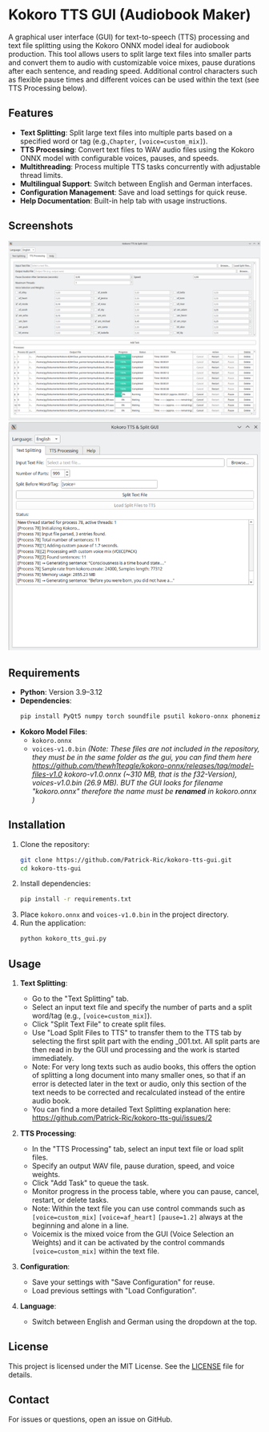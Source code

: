 # Kokoro TTS GUI (Audiobook Maker)

A graphical user interface (GUI) for text-to-speech (TTS) processing and text file splitting using the Kokoro ONNX model ideal for audiobook production. This tool allows users to split large text files into smaller parts and convert them to audio with customizable voice mixes, pause durations after each sentence, and reading speed.
Additional control characters such as flexible pause times and different voices can be used within the text (see TTS Processing below).

## Features
- **Text Splitting**: Split large text files into multiple parts based on a specified word or tag (e.g.,`Chapter`, `[voice=custom_mix]`).
- **TTS Processing**: Convert text files to WAV audio files using the Kokoro ONNX model with configurable voices, pauses, and speeds.
- **Multithreading**: Process multiple TTS tasks concurrently with adjustable thread limits.
- **Multilingual Support**: Switch between English and German interfaces.
- **Configuration Management**: Save and load settings for quick reuse.
- **Help Documentation**: Built-in help tab with usage instructions.

## Screenshots
![TTS Processing Tab](screenshots/TTS_GUI2.png)
![Text Splitting Tab](screenshots/TTS_GUI1.png)
## Requirements
- **Python**: Version 3.9–3.12
- **Dependencies**:
  ```bash
  pip install PyQt5 numpy torch soundfile psutil kokoro-onnx phonemizer-fork
  ```
- **Kokoro Model Files**:
  - `kokoro.onnx`
  - `voices-v1.0.bin`
  *(Note: These files are not included in the repository, they must be in the same 
folder as the gui, you can find them here 
https://github.com/thewh1teagle/kokoro-onnx/releases/tag/model-files-v1.0 
kokoro-v1.0.onnx (~310 MB, that is the f32-Version), voices-v1.0.bin (26.9 MB).
BUT the GUI looks for filename "kokoro.onnx" therefore the name must be **renamed** in kokoro.onnx )*

## Installation
1. Clone the repository:
   ```bash
   git clone https://github.com/Patrick-Ric/kokoro-tts-gui.git
   cd kokoro-tts-gui
   ```
2. Install dependencies:
   ```bash
   pip install -r requirements.txt
   ```
3. Place `kokoro.onnx` and `voices-v1.0.bin` in the project directory.
4. Run the application:
   ```bash
   python kokoro_tts_gui.py
   ```

## Usage
1. **Text Splitting**:
   - Go to the "Text Splitting" tab.
   - Select an input text file and specify the number of parts and a split word/tag (e.g., `[voice=custom_mix]`).
   - Click "Split Text File" to create split files.
   - Use "Load Split Files to TTS" to transfer them to the TTS tab by selecting the first split part with the ending _001.txt. All split parts are then read in by the GUI und processing and the work is started immediately.
   - Note: For very long texts such as audio books, this offers the option of splitting a long document into many smaller ones, so that if an error is detected later in the text or audio, only this section of the text needs to be corrected and recalculated instead of the entire audio book.
   - You can find a more detailed Text Splitting explanation here: 
https://github.com/Patrick-Ric/kokoro-tts-gui/issues/2

2. **TTS Processing**:
   - In the "TTS Processing" tab, select an input text file or load split files.
   - Specify an output WAV file, pause duration, speed, and voice weights.
   - Click "Add Task" to queue the task.
   - Monitor progress in the process table, where you can pause, cancel, restart, or delete tasks.
   - Note: Within the text file you can use control commands such as
    `[voice=custom_mix]`
    `[voice=af_heart]`
    `[pause=1.2]`
    always at the beginning and alone in a line. 
   - Voicemix is the mixed voice from the GUI (Voice Selection an Weights) and it       can be activated by the control commands `[voice=custom_mix]` within the text      file.

3. **Configuration**:
   - Save your settings with "Save Configuration" for reuse.
   - Load previous settings with "Load Configuration".

4. **Language**:
   - Switch between English and German using the dropdown at the top.



## License
This project is licensed under the MIT License. See the [LICENSE](LICENSE) file for details.

## Contact
For issues or questions, open an issue on GitHub.



